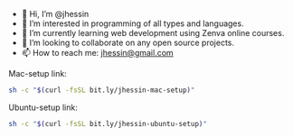 - 👋 Hi, I’m @jhessin
- 👀 I’m interested in programming of all types and languages.
- 🌱 I’m currently learning web development using Zenva online courses.
- 💞️ I’m looking to collaborate on any open source projects.
- 📫 How to reach me: jhessin@gmail.com

Mac-setup link:
```bash
sh -c "$(curl -fsSL bit.ly/jhessin-mac-setup)"
```

Ubuntu-setup link:
```bash
sh -c "$(curl -fsSL bit.ly/jhessin-ubuntu-setup)"
```

<!---
jhessin/jhessin is a ✨ special ✨ repository because its `README.md` (this file) appears on your GitHub profile.
You can click the Preview link to take a look at your changes.
--->
